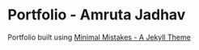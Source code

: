 # Portfolio - Amruta Jadhav

Portfolio built using [Minimal Mistakes - A Jekyll Theme](https://mmistakes.github.io/minimal-mistakes/)
